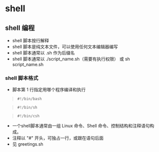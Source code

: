 # shell

## shell 编程
- shell 脚本按行解释
- shell 脚本是纯文本文件，可以使用任何文本编辑器编写
- shell 脚本通常以 .sh 作为后缀名
- shell 脚本通常以 ./script_name.sh（需要有执行权限） 或 sh script_name.sh
### shell 脚本格式 
- 脚本第 1 行指定用哪个程序编译和执行
  
> `#!/bin/bash`

> `#!/bin/sh`

> `#!/bin/csh`

- 一个shell脚本通常由一组 Linux 命令、Shell 命令、控制结构和注释语句构成。
- 注释以 "#" 开头，可独占一行，或跟在语句后面
- 见 greetings.sh

